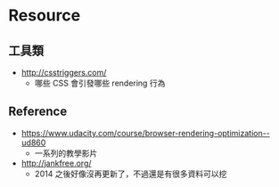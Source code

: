 Resource
========

工具類
------

* http://csstriggers.com/
	* 哪些 CSS 會引發哪些 rendering 行為
	

Reference
---------

* https://www.udacity.com/course/browser-rendering-optimization--ud860
	* 一系列的教學影片
* http://jankfree.org/
	* 2014 之後好像沒再更新了，不過還是有很多資料可以挖